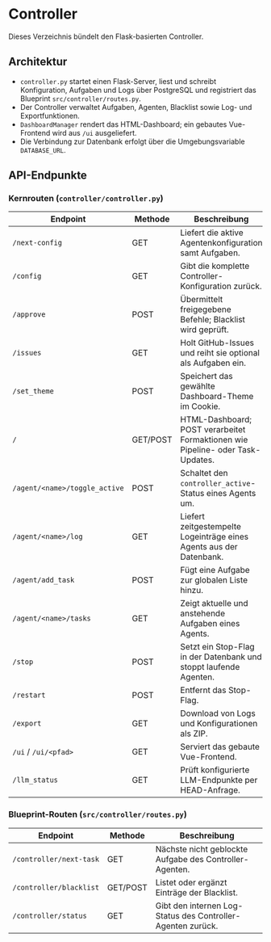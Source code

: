 # Controller

Dieses Verzeichnis bündelt den Flask-basierten Controller.

## Architektur

- `controller.py` startet einen Flask-Server, liest und schreibt Konfiguration, Aufgaben und Logs über PostgreSQL und registriert das Blueprint `src/controller/routes.py`.
- Der Controller verwaltet Aufgaben, Agenten, Blacklist sowie Log- und Exportfunktionen.
- `DashboardManager` rendert das HTML-Dashboard; ein gebautes Vue-Frontend wird aus `/ui` ausgeliefert.
- Die Verbindung zur Datenbank erfolgt über die Umgebungsvariable `DATABASE_URL`.

## API-Endpunkte

### Kernrouten (`controller/controller.py`)

| Endpoint | Methode | Beschreibung |
|----------|--------|--------------|
| `/next-config` | GET | Liefert die aktive Agentenkonfiguration samt Aufgaben. |
| `/config` | GET | Gibt die komplette Controller-Konfiguration zurück. |
| `/approve` | POST | Übermittelt freigegebene Befehle; Blacklist wird geprüft. |
| `/issues` | GET | Holt GitHub-Issues und reiht sie optional als Aufgaben ein. |
| `/set_theme` | POST | Speichert das gewählte Dashboard-Theme im Cookie. |
| `/` | GET/POST | HTML-Dashboard; POST verarbeitet Formaktionen wie Pipeline- oder Task-Updates. |
| `/agent/<name>/toggle_active` | POST | Schaltet den `controller_active`-Status eines Agents um. |
| `/agent/<name>/log` | GET | Liefert zeitgestempelte Logeinträge eines Agents aus der Datenbank. |
| `/agent/add_task` | POST | Fügt eine Aufgabe zur globalen Liste hinzu. |
| `/agent/<name>/tasks` | GET | Zeigt aktuelle und anstehende Aufgaben eines Agents. |
| `/stop` | POST | Setzt ein Stop-Flag in der Datenbank und stoppt laufende Agenten. |
| `/restart` | POST | Entfernt das Stop-Flag. |
| `/export` | GET | Download von Logs und Konfigurationen als ZIP. |
| `/ui` / `/ui/<pfad>` | GET | Serviert das gebaute Vue-Frontend. |
| `/llm_status` | GET | Prüft konfigurierte LLM-Endpunkte per HEAD-Anfrage. |

### Blueprint-Routen (`src/controller/routes.py`)

| Endpoint | Methode | Beschreibung |
|----------|--------|--------------|
| `/controller/next-task` | GET | Nächste nicht geblockte Aufgabe des Controller-Agenten. |
| `/controller/blacklist` | GET/POST | Listet oder ergänzt Einträge der Blacklist. |
| `/controller/status` | GET | Gibt den internen Log-Status des Controller-Agenten zurück. |
